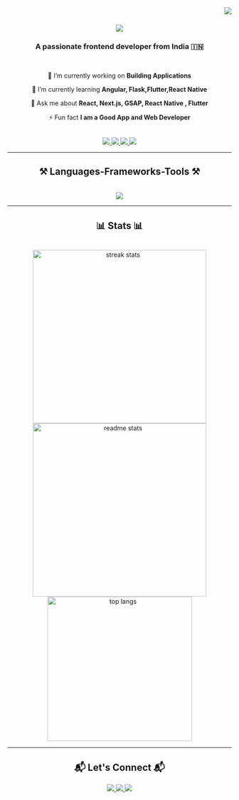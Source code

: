 <img align="right" src="https://visitor-badge.laobi.icu/badge?page_id=ddensingh.ddensingh" />

<h1 align="center">
    <img src="https://readme-typing-svg.herokuapp.com/?font=Righteous&size=35&center=true&vCenter=true&width=500&height=70&duration=4000&lines=Hi+There!+👋;+I'm+Densingh!;" />
</h1>

<h3 align="center">A passionate frontend developer from India 🇮🇳</h3>

<br/>

<div align="center">
 
 🔭 I’m currently working on **Building Applications**
 
 🌱 I’m currently learning **Angular, Flask,Flutter,React Native**

 💬 Ask me about **React, Next.js, GSAP, React Native , Flutter**

 ⚡ Fun fact **I am a Good App and Web Developer**
</div>

<br/>

<div align="center">
  <a href="mailto:ddensingh18@gmail.com">
    <img src="https://img.shields.io/badge/Gmail-333333?style=for-the-badge&logo=gmail&logoColor=red" />
  </a>
  <a href="https://linkedin.com/in/densingh" target="_blank">
    <img src="https://img.shields.io/badge/LinkedIn-0077B5?style=for-the-badge&logo=linkedin&logoColor=white" target="_blank" />
  </a>
  <a href="https://profile-dya4e3w0b-densinghs-projects.vercel.app/" target="_blank">
     <img src="https://img.shields.io/badge/Portfolio-FF5722?style=for-the-badge&logo=todoist&logoColor=white" target="_blank" />
  </a>
  <a href="https://twitter.com/densingh" target="_blank">
    <img src="https://img.shields.io/badge/Twitter-1DA1F2?style=for-the-badge&logo=twitter&logoColor=white" />
  </a>
</div>

<hr/>

<h2 align="center">⚒️ Languages-Frameworks-Tools ⚒️</h2>
<br/>
<div align="center">
    <img src="https://skillicons.dev/icons?i=react,angular,html,css,bootstrap,tailwind,js,ts,nodejs,express,firebase,mongodb,java,python,flask,git,docker,aws,figma,flutter,c" />
</div>

<hr/>

<h2 align="center">📊 Stats 📊</h2>
<br/>
<div align="center">
  <img width=390 src="https://github-readme-streak-stats.herokuapp.com/?user=ddensingh&count_private=true&theme=react&border_radius=10" alt="streak stats"/>
  <img width=390 src="https://github-readme-stats.vercel.app/api?username=ddensingh&count_private=true&show_icons=true&theme=react&rank_icon=github&border_radius=10" alt="readme stats" />
  <br/>
  <img width=325 align="center" src="https://github-readme-stats.vercel.app/api/top-langs/?username=ddensingh&hide=HTML&langs_count=8&layout=compact&theme=react&border_radius=10&size_weight=0.5&count_weight=0.5&exclude_repo=github-readme-stats" alt="top langs" />
</div>

<hr/>


<h2 align="center">📬 Let's Connect 📬</h2>
<div align="center">
  <a href="https://profile-dya4e3w0b-densinghs-projects.vercel.app/" target="_blank">
     <img src="https://img.shields.io/badge/My%20Projects-FF5722?style=for-the-badge&logo=vercel&logoColor=white" />
  </a>
  <a href="https://soumyajitblogs.vercel.app/" target="_blank">
    <img src="https://img.shields.io/badge/My%20Blogs-4285F4?style=for-the-badge&logo=google&logoColor=white" />
  </a>
  <a href="mailto:ddensingh18@gmail.com">
    <img src="https://img.shields.io/badge/Email-0078D4?style=for-the-badge&logo=microsoftoutlook&logoColor=white" />
  </a>
</div>
